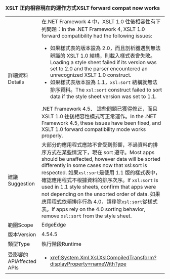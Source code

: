 ### <a name="xslt-forward-compat-now-works"></a><span data-ttu-id="623e5-101">XSLT 正向相容現在的運作方式</span><span class="sxs-lookup"><span data-stu-id="623e5-101">XSLT forward compat now works</span></span>

|   |   |
|---|---|
|<span data-ttu-id="623e5-102">詳細資料</span><span class="sxs-lookup"><span data-stu-id="623e5-102">Details</span></span>|<span data-ttu-id="623e5-103">在.NET Framework 4 中，XSLT 1.0 往後相容性有下列問題：</span><span class="sxs-lookup"><span data-stu-id="623e5-103">In the .NET Framework 4, XSLT 1.0 forward compatibility had the following issues:</span></span><ul><li><span data-ttu-id="623e5-104">如果樣式表的版本設為 2.0，而且剖析器遇到無法辨識的 XSLT 1.0 結構，則載入樣式表會失敗。</span><span class="sxs-lookup"><span data-stu-id="623e5-104">Loading a style sheet failed if its version was set to 2.0 and the parser encountered an unrecognized XSLT 1.0 construct.</span></span></li><li><span data-ttu-id="623e5-105">如果樣式表版本設為 1.1，<code>xsl:sort</code> 結構就無法排序資料。</span><span class="sxs-lookup"><span data-stu-id="623e5-105">The <code>xsl:sort</code> construct failed to sort data if the style sheet version was set to 1.1.</span></span></li></ul><span data-ttu-id="623e5-106">.NET Framework 4.5、 這些問題已獲得修正，而且 XSLT 1.0 往後相容性模式可正常運作。</span><span class="sxs-lookup"><span data-stu-id="623e5-106">In the .NET Framework 4.5, these issues have been fixed, and XSLT 1.0 forward compatibility mode works properly.</span></span>|
|<span data-ttu-id="623e5-107">建議</span><span class="sxs-lookup"><span data-stu-id="623e5-107">Suggestion</span></span>|<span data-ttu-id="623e5-108">大部分的應用程式應該不會受到影響，不過資料的排序方式在某些情況下，現在 sort 遵守。</span><span class="sxs-lookup"><span data-stu-id="623e5-108">Most apps should be unaffected, however data will be sorted differently in some cases now that xsl:sort is respected.</span></span> <span data-ttu-id="623e5-109">如果<code>xsl:sort</code>是使用 1.1 版的樣式表中，確認應用程式不根據資料的排序次序。</span><span class="sxs-lookup"><span data-stu-id="623e5-109">If <code>xsl:sort</code> is used in 1.1 style sheets, confirm that apps were not depending on the unsorted order of data.</span></span> <span data-ttu-id="623e5-110">如果應用程式依賴排序行為 4.0，請移除<code>xsl:sort</code>從樣式表。</span><span class="sxs-lookup"><span data-stu-id="623e5-110">If apps rely on the 4.0 sorting behavior, remove <code>xsl:sort</code> from the style sheet.</span></span>|
|<span data-ttu-id="623e5-111">範圍</span><span class="sxs-lookup"><span data-stu-id="623e5-111">Scope</span></span>|<span data-ttu-id="623e5-112">Edge</span><span class="sxs-lookup"><span data-stu-id="623e5-112">Edge</span></span>|
|<span data-ttu-id="623e5-113">版本</span><span class="sxs-lookup"><span data-stu-id="623e5-113">Version</span></span>|<span data-ttu-id="623e5-114">4.5</span><span class="sxs-lookup"><span data-stu-id="623e5-114">4.5</span></span>|
|<span data-ttu-id="623e5-115">類型</span><span class="sxs-lookup"><span data-stu-id="623e5-115">Type</span></span>|<span data-ttu-id="623e5-116">執行階段</span><span class="sxs-lookup"><span data-stu-id="623e5-116">Runtime</span></span>|
|<span data-ttu-id="623e5-117">受影響的 API</span><span class="sxs-lookup"><span data-stu-id="623e5-117">Affected APIs</span></span>|<ul><li><xref:System.Xml.Xsl.XslCompiledTransform?displayProperty=nameWithType></li></ul>|

